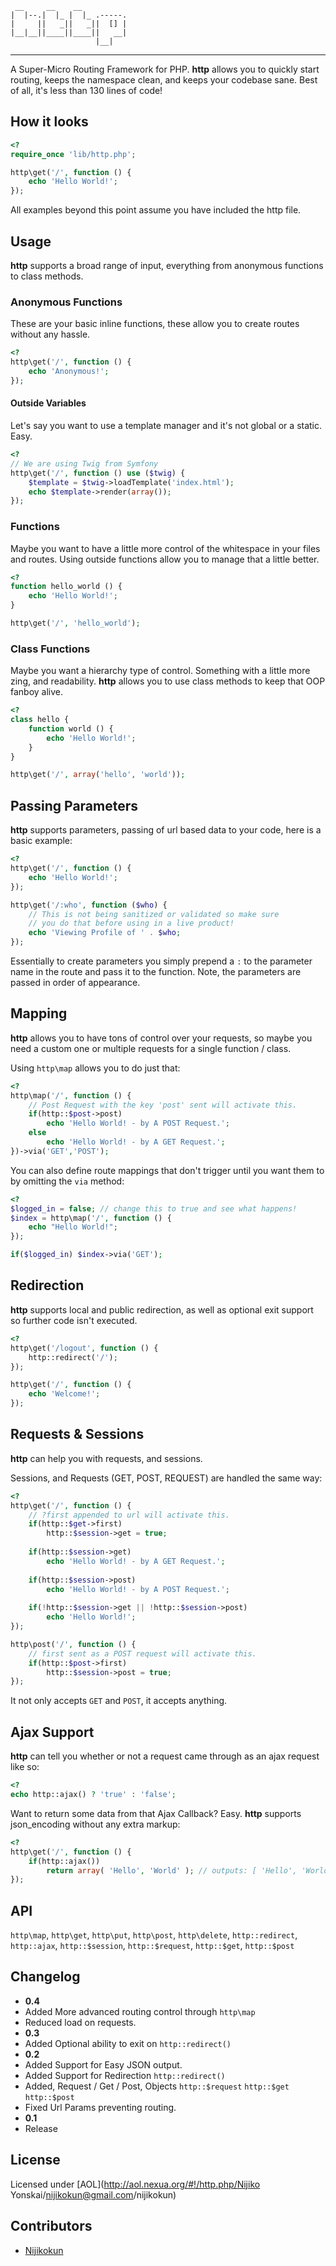      __     __    __          
    |  |--.|  |_ |  |_ .-----.
    |     ||   _||   _||  [] |
    |__|__||____||____||   __|
                       |__|
-----
A Super-Micro Routing Framework for PHP. **http** allows you to quickly start routing, 
keeps the namespace clean, and keeps your codebase sane. Best of all, it's less than 130 lines
of code!

## How it looks
``` php
<?
require_once 'lib/http.php';

http\get('/', function () {
    echo 'Hello World!';
});
```

All examples beyond this point assume you have included the http file.

## Usage
**http** supports a broad range of input, everything from anonymous functions to class methods. 

### Anonymous Functions
These are your basic inline functions, these allow you to create routes without any hassle.

``` php
<?
http\get('/', function () {
    echo 'Anonymous!';
});
```

#### Outside Variables
Let's say you want to use a template manager and it's not global or a static. Easy.

``` php
<?
// We are using Twig from Symfony
http\get('/', function () use ($twig) {
    $template = $twig->loadTemplate('index.html');
    echo $template->render(array());
});
```

### Functions
Maybe you want to have a little more control of the whitespace in your files and routes. 
Using outside functions allow you to manage that a little better.

``` php
<?
function hello_world () {
    echo 'Hello World!';
}

http\get('/', 'hello_world');
```

### Class Functions
Maybe you want a hierarchy type of control. Something with a little more zing, and readability. 
**http** allows you to use class methods to keep that OOP fanboy alive.

``` php
<?
class hello {
    function world () {
        echo 'Hello World!';
    }
}

http\get('/', array('hello', 'world'));
```

## Passing Parameters
**http** supports parameters, passing of url based data to your code, here is a basic example:

``` php
<?
http\get('/', function () {
    echo 'Hello World!';
});

http\get('/:who', function ($who) {
    // This is not being sanitized or validated so make sure
    // you do that before using in a live product!
    echo 'Viewing Profile of ' . $who;
});
```

Essentially to create parameters you simply prepend a `:` to the parameter name in the route and pass it to the function.
Note, the parameters are passed in order of appearance.

## Mapping
**http** allows you to have tons of control over your requests, 
so maybe you need a custom one or multiple requests for a single function / class.

Using `http\map` allows you to do just that:

``` php
<?
http\map('/', function () {
    // Post Request with the key 'post' sent will activate this.
    if(http::$post->post)
        echo 'Hello World! - by A POST Request.';
    else
        echo 'Hello World! - by A GET Request.';
})->via('GET','POST');
```

You can also define route mappings that don't trigger until you want them to by omitting the `via` method:

``` php
<?
$logged_in = false; // change this to true and see what happens!
$index = http\map('/', function () {
    echo "Hello World!";
});

if($logged_in) $index->via('GET');
```

## Redirection
**http** supports local and public redirection, as well as optional exit support so further code isn't executed.

``` php
<?
http\get('/logout', function () {
    http::redirect('/');
});

http\get('/', function () {
    echo 'Welcome!';
});
```

## Requests & Sessions
**http** can help you with requests, and sessions.

Sessions, and Requests (GET, POST, REQUEST) are handled the same way:

``` php
<?
http\get('/', function () {
    // ?first appended to url will activate this.
    if(http::$get->first)
        http::$session->get = true;
        
    if(http::$session->get)
        echo 'Hello World! - by A GET Request.';
        
    if(http::$session->post)
        echo 'Hello World! - by A POST Request.';
    
    if(!http::$session->get || !http::$session->post)
        echo 'Hello World!';
});

http\post('/', function () {
    // first sent as a POST request will activate this.
    if(http::$post->first)
        http::$session->post = true;
});
```

It not only accepts `GET` and `POST`, it accepts anything.

## Ajax Support
**http** can tell you whether or not a request came through as an ajax request like so:

``` php
<?
echo http::ajax() ? 'true' : 'false';
```

Want to return some data from that Ajax Callback? Easy. 
**http** supports json_encoding without any extra markup:

``` php
<?
http\get('/', function () {
    if(http::ajax())
        return array( 'Hello', 'World' ); // outputs: [ 'Hello', 'World' ]
});
```

API
------
`http\map`,
`http\get`, 
`http\put`, 
`http\post`, 
`http\delete`, 
`http::redirect`, 
`http::ajax`, 
`http::$session`, 
`http::$request`, 
`http::$get`, 
`http::$post`

Changelog
-------
- **0.4**
 - Added More advanced routing control through `http\map`
 - Reduced load on requests.
- **0.3**
 - Added Optional ability to exit on `http::redirect()`
- **0.2** 
 - Added Support for Easy JSON output.
 - Added Support for Redirection `http::redirect()`
 - Added, Request / Get / Post, Objects `http::$request` `http::$get` `http::$post`
 - Fixed Url Params preventing routing.
- **0.1**
 - Release

License
-------
Licensed under [AOL](http://aol.nexua.org/#!/http.php/Nijiko Yonskai/nijikokun@gmail.com/nijikokun)

Contributors
-------
- [Nijikokun](http://twitter.com/nijikokun)